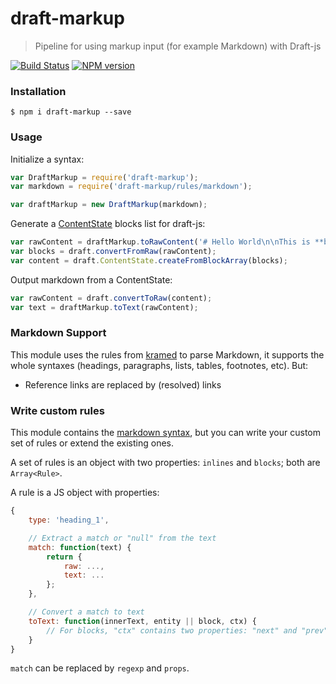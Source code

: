 # draft-markup

> Pipeline for using markup input (for example Markdown) with Draft-js

[![Build Status](https://travis-ci.org/GitbookIO/draft-markup.png?branch=master)](https://travis-ci.org/GitbookIO/draft-markup)
[![NPM version](https://badge.fury.io/js/draft-markup.svg)](http://badge.fury.io/js/draft-markup)

### Installation

```
$ npm i draft-markup --save
```

### Usage

Initialize a syntax:

```js
var DraftMarkup = require('draft-markup');
var markdown = require('draft-markup/rules/markdown');

var draftMarkup = new DraftMarkup(markdown);
```

Generate a [ContentState](https://facebook.github.io/draft-js/docs/api-reference-content-state.html#content) blocks list for draft-js:

```js
var rawContent = draftMarkup.toRawContent('# Hello World\n\nThis is **bold**.');
var blocks = draft.convertFromRaw(rawContent);
var content = draft.ContentState.createFromBlockArray(blocks);
```

Output markdown from a ContentState:

```js
var rawContent = draft.convertToRaw(content);
var text = draftMarkup.toText(rawContent);
```

### Markdown Support

This module uses the rules from [kramed](https://github.com/GitbookIO/kramed) to parse Markdown, it supports the whole syntaxes (headings, paragraphs, lists, tables, footnotes, etc). But:

- Reference links are replaced by (resolved) links


### Write custom rules

This module contains the [markdown syntax](./rules/markdown.js), but you can write your custom set of rules or extend the existing ones.

A set of rules is an object with two properties: `inlines` and `blocks`; both are `Array<Rule>`.

A rule is a JS object with properties:

```js
{
    type: 'heading_1',

    // Extract a match or "null" from the text
    match: function(text) {
        return {
            raw: ...,
            text: ...
        };
    },

    // Convert a match to text
    toText: function(innerText, entity || block, ctx) {
        // For blocks, "ctx" contains two properties: "next" and "prev"
    }
}
```

`match` can be replaced by `regexp` and `props`.


